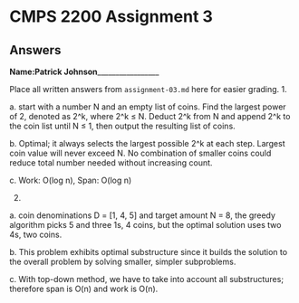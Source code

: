 # CMPS 2200 Assignment 3
## Answers

**Name:**____Patrick Johnson_____________________


Place all written answers from `assignment-03.md` here for easier grading.
1. 

a. start with a number N and an empty list of coins. Find the largest power of 2, denoted as 2^k, where 2^k ≤ N. Deduct 2^k from N and append 2^k to the coin list until N ≤ 1, then output the resulting list of coins.

b. Optimal; it always selects the largest possible 2^k at each step. Largest coin value will never exceed N. No combination of smaller coins could reduce total number needed without increasing count.

c. Work: O(log n), Span: O(log n)

2.

a. coin denominations D = [1, 4, 5] and target amount N = 8, the greedy algorithm picks 5 and three 1s, 4 coins, but the optimal solution uses two 4s, two coins.

b. This problem exhibits optimal substructure since it builds the solution to the overall problem by solving smaller, simpler subproblems.

c. With top-down method, we have to take into account all substructures; therefore span is O(n) and work is O(n).
